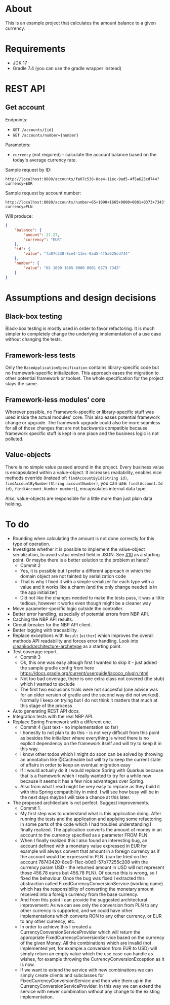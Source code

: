 # About
This is an example project that calculates the amount balance to a given currency.

# Requirements
* JDK 17
* Gradle 7.4 (you can use the gradle wrapper instead)

# REST API
## Get account
Endpoints:
* `GET /accounts/{id}`
* `GET /accounts/number={number}`

Parameters:
* `currency` (not required) - calculate the account balance based on the today's average currency rate.

Sample request by ID:
```
http://localhost:8080/accounts/fa07c538-8ce4-11ec-9ad5-4f5a625cd744?currency=EUR
```

Sample request by account number:
```
http://localhost:8080/accounts/number=65+1090+1665+0000+0001+0373+7343?currency=PLN
```

Will produce:
```json
{
    "balance": {
        "amount": 27.27,
        "currency": "EUR"
    },
    "id": {
        "value": "fa07c538-8ce4-11ec-9ad5-4f5a625cd744"
    },
    "number": {
        "value": "65 1090 1665 0000 0001 0373 7343"
    }
}
```

# Assumptions and design decisions
## Black-box testing
Black-box testing is mostly used in order to favor refactoring. It is much simpler to completely change the underlying
implementation of a use case without changing the tests.

## Framework-less tests
Only the `BaseApplicationSpecification` contains library-specific code but no framework-specific initialization.
This approach eases the migration to other potential framework or toolset. The whole specification for the project
stays the same.

## Framework-less modules' core
Wherever possible, no Framework-specific or library-specific stuff was used inside the actual modules' core.
This also eases potential framework change or upgrade. The framework upgrade could also be more seamless for all
of those changes that are not backwards compatible because framework specific stuff is kept in one place and the
business logic is not polluted.

## Value-objects
There is no simple value passed around in the project. Every business value is encapsulated within a value-object.
It increases readability, enables nice methods override
(instead of: `findAccountById(String id)`, `findAccountByNumber(String accountNumber)`,
you can use: `find(Account.Id id)`, `find(Account.Number number)`), encapsulates internal data type.

Also, value-objects are responsible for a little more than just plain data holding.

# To do
* Rounding when calculating the amount is not done correctly for this type of operation.
* Investigate whether it is possible to implement the value-object serialization, to avoid `value` nested field in JSON. See [#10](https://github.com/cleankod/currency-rate-converter/pull/10) as a starting point. Or maybe there is a better solution to the problem at hand?
  * Commit 2
  * Yes, it is possible but I prefer a different approach in which the domain object are not tainted by serialization code
  * That is why I fixed it with a simple serializer for each type with a value and it works like a charm (and the only change needed is in the app initializer)
  * Did not like the changes needed to make the tests pass, it was a little tedious, however it works even though might be a cleaner way
* Move parameter-specific logic outside the controller.
* Better error handling, especially of potential errors from NBP API.
* Caching the NBP API results.
* Circuit-breaker for the NBP API client.
* Better logging with traceability.
* Replace exceptions with `Result` (`either`) which improves the overall methods API readability and forces error handling. Look into [cleankod/architecture-archetype](https://github.com/cleankod/architecture-archetype) as a starting point.
* Test coverage report.
  * Commit 3 
  * Ok, this one was easy altough first I wanted to skip it - just added the sample gradle config from here https://docs.gradle.org/current/userguide/jacoco_plugin.html
  * Not too bad coverage, there is one extra class not covered (the stub) which I wanted to exclude
  * The first two exclusions trials were not succesful (one advice was for an older version of gradle and the second way did not worked). Normally I keep on trying but I do not think it matters that much at this stage of the process
* Auto generating REST API docs.
* Integration tests with the real NBP API.
* Replace Spring Framework with a different one.
  * Commit 4 (just text - no implementation so far)
  * I honestly to not plan to do this - is not very difficult from this point as besides the initializer where everything is wired there is no explicit dependency on the framework itself and will try to keep it in this way. 
  * I know other todos which I might do soon can be solved by throwing an annotation like @Cacheable but will try to keep the current state of affairs in order to keep an eventual migration easy
  * If I would actually do it I would replace Spring with Quarkus because that is a framework which I really wanted to try for a while now because it seems it has a few nice advantages over Spring. 
  * Also from what I read might be very easy to replace as they build it with this Spring compatibility in mind. I will see how busy will be in the next days maybe I will take a chance at this later.
* The proposed architecture is not perfect. Suggest improvements.
  * Commit 1.
  * My first step was to understand what is this application doing. After running the tests and the application and applying some
  refactoring in some parts of the code which I had troubles understanding I finally realized. The application converts the amount
  of money in an account to the currency specified as a parameter FROM PLN. 
  * When I finally realized this I also found an interesting bug, an account defined with a monetary value expressed in EUR for example
  will always convert that amount in a foreign currency as if the account would be expressed in PLN. (can be tried on the account 78743420-8ce9-11ec-b0d0-57b77255c208
  with the currency param USD - the returned amount in USD will not represent those 456.78 euros but 456.78 PLN). Of course this is wrong, so I fixed
  the behaviour. Once the bug was fixed I extracted this abstraction called FixedCurrencyConversionService (working name) which has the 
  responsibility of converting the monetary amount received into a foreign currency from the base currency. 
  * And from this point I can provide the suggested architectural improvement: As we can see only the conversion from PLN to any other currency is supported, 
  and we could have other implementations which converts RON to any other currency, or EUR to any other currency, etc. 
  * In order to achieve this I created a CurrencyConversionServiceProvider which will return the appropriate FixedCurrencyConversionService based on the
  currency of the given Money. All the combinations which are invalid (not implemented yet, for example a conversion from EUR to USD) will simply return
  an empty value which the use case can handle as wishes, for example throwing the CurrencyConversionException as it is now. 
  * If we want to extend the service with new combinations we can simply create clients and subclasses for FixedCurrencyConversionService and then wire
  them up in the CurrencyConversionServiceProvider. In this way we can extend the service with newer combination without any change to the existing 
  implementation.
